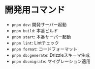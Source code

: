 # 開発用コマンド
- `pnpm dev`: 開発サーバー起動
- `pnpm build`: 本番ビルド
- `pnpm start`: 本番サーバー起動
- `pnpm lint`: Lintチェック
- `pnpm format`: コードフォーマット
- `pnpm db:generate`: Drizzleスキーマ生成
- `pnpm db:migrate`: マイグレーション適用

